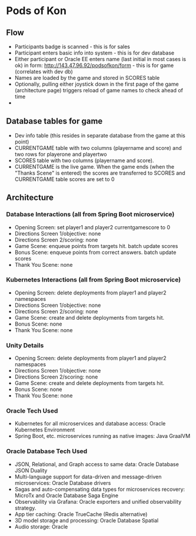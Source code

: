 ﻿# Pods of Kon

## Flow
- Participants badge is scanned - this is for sales
- Participant enters basic info into system  - this is for dev database
- Either participant or Oracle EE enters name (last initial in most cases is ok) in form: http://143.47.96.92/podsofkon/form - this is for game (correlates with dev db)
- Names are loaded by the game and stored in SCORES table
- Optionally, pulling either joystick down in the first page of the game (architecture page) triggers reload of game names to check ahead of time
- 

## Database tables for game
- Dev info table (this resides in separate database from the game at this point)
- CURRENTGAME table with two columns (playername and score) and two rows for playerone and playertwo
- SCORES table with two columns (playername and score).
- CURRENTGAME is the live game. When the game ends (when the "Thanks Scene" is entered) the scores are transferred to SCORES and CURRENTGAME table scores are set to 0

## Architecture

### Database Interactions (all from Spring Boot microservice)

- Opening Screen: set player1 and player2 currentgamescore to 0
- Directions Screen 1/objective: none
- Directions Screen 2/scoring: none
- Game Scene: enqueue points from targets hit. batch update scores
- Bonus Scene: enqueue points from correct answers. batch update scores
- Thank You Scene: none

### Kubernetes Interactions (all from Spring Boot microservice)

- Opening Screen: delete deployments from player1 and player2 namespaces
- Directions Screen 1/objective: none
- Directions Screen 2/scoring: none
- Game Scene: create and delete deployments from targets hit.
- Bonus Scene: none
- Thank You Scene: none

### Unity Details

- Opening Screen: delete deployments from player1 and player2 namespaces
- Directions Screen 1/objective: none
- Directions Screen 2/scoring: none
- Game Scene: create and delete deployments from targets hit.
- Bonus Scene: none
- Thank You Scene: none

### Oracle Tech Used
- Kubernetes for all microservices and database access: Oracle Kubernetes Environment
- Spring Boot, etc. microservices running as native images: Java GraalVM
### Oracle Database Tech Used
- JSON, Relational, and Graph access to same data: Oracle Database JSON Duality
- Multi-language support for data-driven and message-driven microservices: Oracle Database drivers
- Sagas and auto-compensating data types for microservices recovery: MicroTx and Oracle Database Saga Engine
- Observability via Grafana: Oracle exporters and unified observability strategy.
- App tier caching: Oracle TrueCache (Redis alternative)
- 3D model storage and processing: Oracle Database Spatial
- Audio storage: Oracle 